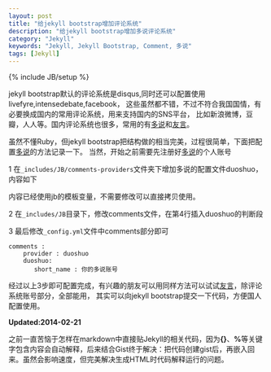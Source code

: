 ```yaml
---
layout: post
title: "给jekyll bootstrap增加评论系统"
description: "给jekyll bootstrap增加多说评论系统"
category: "Jekyll"
keywords: "Jekyll, Jekyll Bootstrap, Comment, 多说"
tags: [Jekyll]
---
```

{% include JB/setup %}

jekyll bootstrap默认的评论系统是disqus,同时还可以配置使用livefyre,intensedebate,facebook，
这些虽然都不错，不过不符合我国国情，有必要换成国内的常用评论系统，用来支持国内的SNS平台，
比如新浪微博，豆瓣，人人等。国内评论系统也很多，常用的有[多说][]和[友言][]。

虽然不懂Ruby，但jekyll bootstrap把结构做的相当完美，过程很简单，下面把配置[多说][]的方法记录一下。
当然，开始之前需要先注册好[多说][]的个人账号

1 在<code>\_includes/JB/comments-providers</code>文件夹下增加多说的配置文件duoshuo，内容如下

<script src="https://gist.github.com/sw897/9130242.js"></script>

内容已经使用jb的模板变量，不需要修改可以直接拷贝使用。

2 在<code>\_includes/JB</code>目录下，修改comments文件，在第4行插入duoshuo的判断段

<script src="https://gist.github.com/sw897/9131080.js"></script>

3 最后修改<code>\_config.yml</code>文件中comments部分即可

    comments :
        provider : duoshuo
        duoshuo:
           short_name : 你的多说账号

经过以上3步即可配置完成，有兴趣的朋友可以用同样方法可以试试[友言][]，除评论系统账号部分，全部能用，
其实可以向jekyll bootstrap提交一下代码，方便国人配置使用。


<strong>Updated:2014-02-21</strong>

之前一直苦恼于怎样在markdown中直接贴Jekyll的相关代码，因为<strong>{}</strong>、<strong>%</strong>等关键字包含内容会自动解释，后来结合Gist终于解决：把代码创建gist后，再嵌入回来。虽然会影响速度，但完美解决生成HTML时代码解释运行的问题。


[多说]: www.duoshuo.com
[友言]: http://www.uyan.cc/


